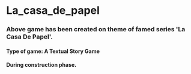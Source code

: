 # La_casa_de_papel

<h3>Above game has been created on theme of famed series 'La Casa De Papel'.</h3>
<h4>Type of game: A Textual Story Game</h4>
<h4>During construction phase.</h4>
